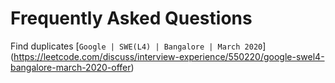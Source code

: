 # Frequently Asked Questions 

Find duplicates [`Google | SWE(L4) | Bangalore | March 2020`] (https://leetcode.com/discuss/interview-experience/550220/google-swel4-bangalore-march-2020-offer)